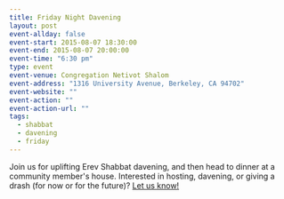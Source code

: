 ```yaml
---
title: Friday Night Davening
layout: post
event-allday: false
event-start: 2015-08-07 18:30:00
event-end: 2015-08-07 20:00:00
event-time: "6:30 pm"
type: event
event-venue: Congregation Netivot Shalom
event-address: "1316 University Avenue, Berkeley, CA 94702"
event-website: ""
event-action: ""
event-action-url: ""
tags:
  - shabbat
  - davening
  - friday
---
```


Join us for uplifting Erev Shabbat davening, and then head to dinner at a community member's house. Interested in hosting, davening, or giving a drash (for now or for the future)? [Let us know!](mailto:info@minyandafna.org)